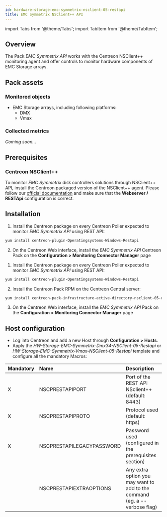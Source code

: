 ```yaml
---
id: hardware-storage-emc-symmetrix-nsclient-05-restapi
title: EMC Symmetrix NSClient++ API
---
```

import Tabs from '@theme/Tabs';
import TabItem from '@theme/TabItem';


## Overview

The Pack *EMC Symmetrix API* works with the Centreon NSClient++ monitoring
agent and offer controls to monitor hardware components of EMC Storage arrays. 

## Pack assets

### Monitored objects

* EMC Storage arrays, including following platforms:
    * DMX
    * Vmax

### Collected metrics

*Coming soon...* 

## Prerequisites

### Centreon NSClient++

To monitor *EMC Symmetrix* disk controllers solutions through NSClient++ API, install the Centreon packaged version 
of the NSClient++ agent. Please follow our [official documentation](../getting-started/how-to-guides/centreon-nsclient-tutorial.md) 
and make sure that the **Webserver / RESTApi** configuration is correct.

## Installation 

<Tabs groupId="sync">
<TabItem value="Online License" label="Online License">

1. Install the Centreon package on every Centreon Poller expected to monitor *EMC Symmetrix API* using REST API:

```bash
yum install centreon-plugin-Operatingsystems-Windows-Restapi
```

2. On the Centreon Web interface, install the *EMC Symmetrix API* Centreon Pack on the **Configuration > Monitoring Connector Manager** page

</TabItem>
<TabItem value="Offline License" label="Offline License">

1. Install the Centreon package on every Centreon Poller expected to monitor *EMC Symmetrix API* using REST API:

```bash
yum install centreon-plugin-Operatingsystems-Windows-Restapi
```

2. Install the Centreon Pack RPM on the Centreon Central server:

```bash
yum install centreon-pack-infrastructure-active-directory-nsclient-05-restapi
```

3. On the Centreon Web interface, install the *EMC Symmetrix API* Pack on the **Configuration > Monitoring Connector Manager** page

</TabItem>
</Tabs>

## Host configuration

* Log into Centreon and add a new Host through **Configuration > Hosts**.
* Apply the *HW-Storage-EMC-Symmetrix-Dmx34-NSClient-05-Restapi* or *HW-Storage-EMC-Symmetrix-Vmax-NSClient-05-Restapi* 
template and configure all the mandatory Macros:

| Mandatory | Name                      | Description                                                                |
| :-------- | :------------------------ | :------------------------------------------------------------------------- |
| X         | NSCPRESTAPIPORT           | Port of the REST API NSclient++ (default: 8443)                            |
| X         | NSCPRESTAPIPROTO          | Protocol used (default: https)                                             |
| X         | NSCPRESTAPILEGACYPASSWORD | Password used (configured in the prerequisites section)                    |
|           | NSCPRESTAPIEXTRAOPTIONS   | Any extra option you may want to add to the command (eg. a --verbose flag) |